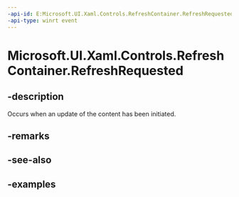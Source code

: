 ```yaml
---
-api-id: E:Microsoft.UI.Xaml.Controls.RefreshContainer.RefreshRequested
-api-type: winrt event
---
```

<!-- Event syntax.
public event TypedEventHandler RefreshRequested<RefreshContainer, RefreshRequestedEventArgs>
-->

# Microsoft.UI.Xaml.Controls.RefreshContainer.RefreshRequested


## -description

Occurs when an update of the content has been initiated.


## -remarks


## -see-also


## -examples


